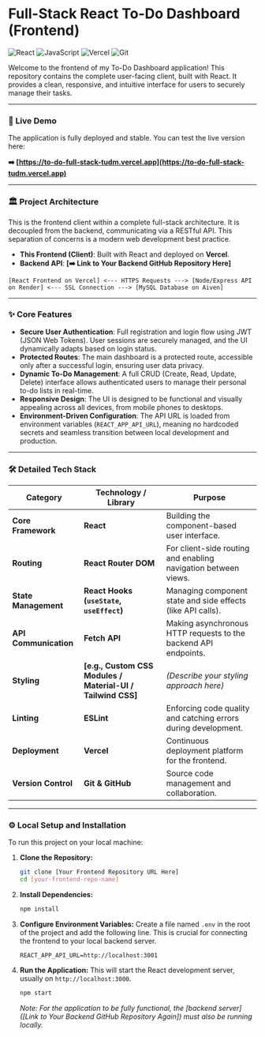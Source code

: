 # Full-Stack React To-Do Dashboard (Frontend)

![React](https://img.shields.io/badge/react-%2320232a.svg?style=for-the-badge&logo=react&logoColor=%2361DAFB)
![JavaScript](https://img.shields.io/badge/javascript-%23323330.svg?style=for-the-badge&logo=javascript&logoColor=%23F7DF1E)
![Vercel](https://img.shields.io/badge/Vercel-000000?style=for-the-badge&logo=vercel&logoColor=white)
![Git](https://img.shields.io/badge/git-%23F05033.svg?style=for-the-badge&logo=git&logoColor=white)

Welcome to the frontend of my To-Do Dashboard application! This repository contains the complete user-facing client, built with React. It provides a clean, responsive, and intuitive interface for users to securely manage their tasks.

---

### 🚀 Live Demo

The application is fully deployed and stable. You can test the live version here:

**➡️ [https://to-do-full-stack-tudm.vercel.app](https://to-do-full-stack-tudm.vercel.app)**

---

### 🏛️ Project Architecture

This is the frontend client within a complete full-stack architecture. It is decoupled from the backend, communicating via a RESTful API. This separation of concerns is a modern web development best practice.

*   **This Frontend (Client)**: Built with React and deployed on **Vercel**.
*   **Backend API**: **[➡️ Link to Your Backend GitHub Repository Here]**

`[React Frontend on Vercel] <--- HTTPS Requests ---> [Node/Express API on Render] <--- SSL Connection ---> [MySQL Database on Aiven]`

---

### ✨ Core Features

*   **Secure User Authentication**: Full registration and login flow using JWT (JSON Web Tokens). User sessions are securely managed, and the UI dynamically adapts based on login status.
*   **Protected Routes**: The main dashboard is a protected route, accessible only after a successful login, ensuring user data privacy.
*   **Dynamic To-Do Management**: A full CRUD (Create, Read, Update, Delete) interface allows authenticated users to manage their personal to-do lists in real-time.
*   **Responsive Design**: The UI is designed to be functional and visually appealing across all devices, from mobile phones to desktops.
*   **Environment-Driven Configuration**: The API URL is loaded from environment variables (`REACT_APP_API_URL`), meaning no hardcoded secrets and seamless transition between local development and production.

---

### 🛠️ Detailed Tech Stack

| Category              | Technology / Library                                       | Purpose                                                      |
| --------------------- | ---------------------------------------------------------- | ------------------------------------------------------------ |
| **Core Framework**    | **React**                                                  | Building the component-based user interface.                 |
| **Routing**           | **React Router DOM**                                       | For client-side routing and enabling navigation between views. |
| **State Management**  | **React Hooks (`useState`, `useEffect`)**                  | Managing component state and side effects (like API calls).  |
| **API Communication** | **Fetch API**                                              | Making asynchronous HTTP requests to the backend API endpoints. |
| **Styling**           | **[e.g., Custom CSS Modules / Material-UI / Tailwind CSS]**  | _(Describe your styling approach here)_                       |
| **Linting**           | **ESLint**                                                 | Enforcing code quality and catching errors during development. |
| **Deployment**        | **Vercel**                                                 | Continuous deployment platform for the frontend.             |
| **Version Control**   | **Git & GitHub**                                           | Source code management and collaboration.                    |

---

### ⚙️ Local Setup and Installation

To run this project on your local machine:

1.  **Clone the Repository:**
    ```sh
    git clone [Your Frontend Repository URL Here]
    cd [your-frontend-repo-name]
    ```
2.  **Install Dependencies:**
    ```sh
    npm install
    ```
3.  **Configure Environment Variables:**
    Create a file named `.env` in the root of the project and add the following line. This is crucial for connecting the frontend to your local backend server.
    ```
    REACT_APP_API_URL=http://localhost:3001
    ```
4.  **Run the Application:**
    This will start the React development server, usually on `http://localhost:3000`.
    ```sh
    npm start
    ```
    *Note: For the application to be fully functional, the [backend server]([Link to Your Backend GitHub Repository Again]) must also be running locally.*
